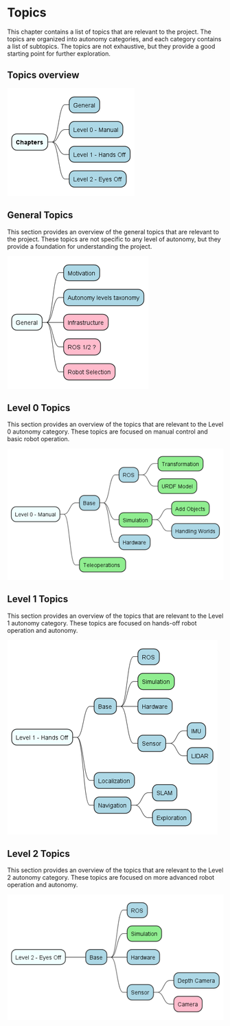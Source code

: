 # Topics

This chapter contains a list of topics that are relevant to the project. The topics are organized into autonomy categories, and each category contains a list of subtopics. The topics are not exhaustive, but they provide a good starting point for further exploration.

## Topics overview

<!--- This mindmap is generated from the code below. It is not meant to be edited directly. --->

<!---

```plantuml

@startmindmap images/topics

+[#azure]  **Chapters**

++[#lightblue] General
++[#lightblue] Level 0 - Manual
++[#lightblue] Level 1 - Hands Off
++[#lightblue] Level 2 - Eyes Off
' ++[#lightblue] Level 3 - Mind Off
' ++[#lightblue] Level 4 - Monitoring Off
' ++[#lightblue] Level 5 - Development Off

@endmindmap
```
--->

![topics](images/topics.png)

## General Topics

This section provides an overview of the general topics that are relevant to the project. These topics are not specific to any level of autonomy, but they provide a foundation for understanding the project.

<!---

```plantuml

@startmindmap images/general_topics

+[#azure] General
++[#lightblue] Motivation
++[#lightblue] Autonomy levels taxonomy
++[#FFBBCC] Infrastructure
++[#FFBBCC] ROS 1/2 ?
++[#FFBBCC] Robot Selection

@endmindmap
```
--->

![topics](images/general_topics.png)

## Level 0 Topics

This section provides an overview of the topics that are relevant to the Level 0 autonomy category. These topics are focused on manual control and basic robot operation.

<!---

```plantuml

@startmindmap images/level0_topics

+[#azure]  Level 0 - Manual
++[#lightblue] Base
+++[#lightblue] ROS
++++[#lightgreen] Transformation
++++[#lightgreen] URDF Model
+++[#lightgreen] Simulation
++++[#lightgreen] Add Objects
++++[#lightblue] Handling Worlds
+++[#lightblue] Hardware
++[#lightgreen] Teleoperations 

@endmindmap
```
--->

![topics](images/level0_topics.png)

## Level 1 Topics

This section provides an overview of the topics that are relevant to the Level 1 autonomy category. These topics are focused on hands-off robot operation and autonomy.

<!---

```plantuml

@startmindmap images/level1_topics

+[#azure] Level 1 - Hands Off
++[#lightblue] Base
+++[#lightblue] ROS
+++[#lightgreen] Simulation
+++[#lightblue] Hardware
+++[#lightblue] Sensor
++++[#lightblue] IMU
++++[#lightblue] LIDAR
++[#lightblue] Localization
++[#lightblue] Navigation
+++[#lightblue] SLAM
+++[#lightblue] Exploration

@endmindmap
```
--->

![topics](images/level1_topics.png)

## Level 2 Topics

This section provides an overview of the topics that are relevant to the Level 2 autonomy category. These topics are focused on more advanced robot operation and autonomy.

<!---

```plantuml

@startmindmap images/level2_topics


+[#azure] Level 2 - Eyes Off
++[#lightblue] Base
+++[#lightblue] ROS
+++[#lightgreen] Simulation
+++[#lightblue] Hardware
+++[#lightblue] Sensor
++++[#lightblue] Depth Camera
++++[#FFBBCC] Camera

@endmindmap
```
--->

![topics](images/level2_topics.png)
